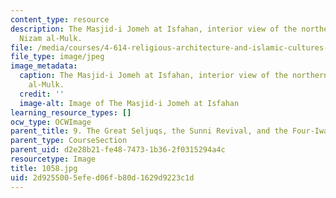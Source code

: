 ```yaml
---
content_type: resource
description: The Masjid-i Jomeh at Isfahan, interior view of the northern dome of
  Nizam al-Mulk.
file: /media/courses/4-614-religious-architecture-and-islamic-cultures-fall-2002/2d9255005efed06fb80d1629d9223c1d_1058.jpg
file_type: image/jpeg
image_metadata:
  caption: The Masjid-i Jomeh at Isfahan, interior view of the northern dome of Nizam
    al-Mulk.
  credit: ''
  image-alt: Image of The Masjid-i Jomeh at Isfahan
learning_resource_types: []
ocw_type: OCWImage
parent_title: 9. The Great Seljuqs, the Sunni Revival, and the Four-Iwan Plan
parent_type: CourseSection
parent_uid: d2e28b21-fe48-7473-1b36-2f0315294a4c
resourcetype: Image
title: 1058.jpg
uid: 2d925500-5efe-d06f-b80d-1629d9223c1d
---
```

